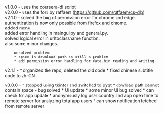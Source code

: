 v1.0.0 - uses the coursera-dl script  
v2.0.0 - uses the fork by raffaem (https://github.com/raffaem/cs-dlp)  
v2.1.0 - solved the bug of permission error for chrome and edge.   
        authentication is now only possible from firefox and chrome.  
        added menu.  
        added error handling in maingui.py and general.py.  
        solved logical error in urltoclassname function.  
        also some minor changes.  

        unsolved problem:  
        * space in download path is still a problem  
        * add permission error handling for data.bin reading and writing

v2.1.1 - 
        * organized the repo, deleted the old code
        * fixed chinese subtitle code to zh-CN
        
v3.0.0 - 
        * stopped using tkinter and switched to pyqt
        * dowload path cannot contain space - bug solved
        * UI update
        * some minor UI bug solved
        * can check for app update
        * anonymously log user country and app open time to remote server for analyzing total app users
        * can show notification fetched from remote server
